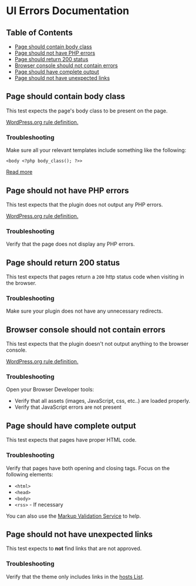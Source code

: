


# UI Errors Documentation

## Table of Contents

- [Page should contain body class](#page-should-contain-body-class)
- [Page should not have PHP errors](#page-should-not-have-php-errors)
- [Page should return 200 status](#page-should-return-200-status)
- [Browser console should not contain errors](#browser-console-should-not-contain-errors)
- [Page should have complete output](#page-should-have-complete-output)
- [Page should not have unexpected links](#page-should-not-have-unexpected-links)
## Page should contain body class 

This test expects the page's body class to be present on the page.

[WordPress.org rule definition.](https://make.wordpress.org/themes/handbook/review/required/#templates)

### Troubleshooting 

Make sure all your relevant templates include something like the following: 

```
<body <?php body_class(); ?>>
```

[Read more](https://developer.wordpress.org/reference/functions/body_class/)

## Page should not have PHP errors

This test expects that the plugin does not output any PHP errors.

[WordPress.org rule definition.](https://make.wordpress.org/themes/handbook/review/required/#code)

### Troubleshooting 

Verify that the page does not display any PHP errors.

## Page should return 200 status

This test expects that pages return a `200` http status code when visiting in the browser.

### Troubleshooting 

Make sure your plugin does not have any unnecessary redirects.

## Browser console should not contain errors

This test expects that the plugin doesn't not output anything to the browser console.

[WordPress.org rule definition.](https://make.wordpress.org/themes/handbook/review/required/#code)

### Troubleshooting 

Open your Browser Developer tools:
- Verify that all assets (images, JavaScript, css, etc..) are loaded properly.
- Verify that JavaScript errors are not present

## Page should have complete output

This test expects that pages have proper HTML code.

### Troubleshooting 

Verify that pages have both opening and closing tags. Focus on the following elements:

- `<html>`
- `<head>`
- `<body>`
- `<rss>` - If necessary

You can also use the [Markup Validation Service](https://validator.w3.org/) to help.

## Page should not have unexpected links

This test expects to **not** find links that are not approved.

### Troubleshooting 

Verify that the theme only includes links in the [hosts List](https://github.com/WordPress/theme-review-action/blob/f97655ebfbd5602686b62491dda36f0de4a60bd7/actions/ui-check/tests/e2e/specs/page/index.test.js#L114).
